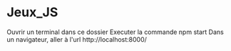 # Jeux_JS
Ouvrir un terminal dans ce dossier
Executer la commande npm start
Dans un navigateur, aller à l'url http://localhost:8000/

